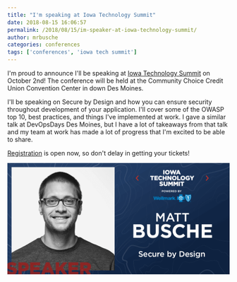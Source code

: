 ```yaml
---
title: "I'm speaking at Iowa Technology Summit"
date: 2018-08-15 16:06:57
permalink: /2018/08/15/im-speaker-at-iowa-technology-summit/
author: mrbusche
categories: conferences
tags: ['conferences', 'iowa tech summit']
---
```


I'm proud to announce I'll be speaking at [Iowa Technology Summit](https://www.technologyiowa.org/) on October 2nd! The conference will be held at the Community Choice Credit Union Convention Center in down Des Moines.

I'll be speaking on Secure by Design and how you can ensure security throughout development of your application. I'll cover some of the OWASP top 10, best practices, and things I've implemented at work. I gave a similar talk at DevOpsDays Des Moines, but I have a lot of takeaways from that talk and my team at work has made a lot of progress that I'm excited to be able to share.

[Registration](https://www.eventbrite.com/e/iowa-technology-summit-powered-by-wellmark-registration-45898842674?aff=es2) is open now, so don't delay in getting your tickets!

<img src="./iowa-tech-summit.png" alt="Iowa Tech Summit">
